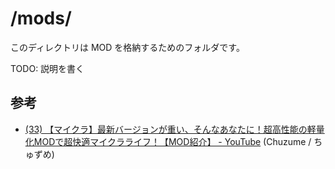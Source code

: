 # /mods/

このディレクトリは MOD を格納するためのフォルダです。

TODO: 説明を書く

## 参考

- [(33) 【マイクラ】最新バージョンが重い、そんなあなたに！超高性能の軽量化MODで超快適マイクラライフ！【MOD紹介】 - YouTube](https://youtu.be/7F01FeZWQw8?si=BycX9i4LH2H7CD6Y) (Chuzume / ちゅずめ)
